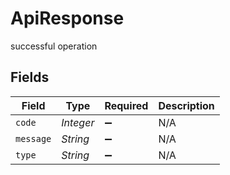 # ApiResponse

successful operation


## Fields

| Field              | Type               | Required           | Description        |
| ------------------ | ------------------ | ------------------ | ------------------ |
| `code`             | *Integer*          | :heavy_minus_sign: | N/A                |
| `message`          | *String*           | :heavy_minus_sign: | N/A                |
| `type`             | *String*           | :heavy_minus_sign: | N/A                |